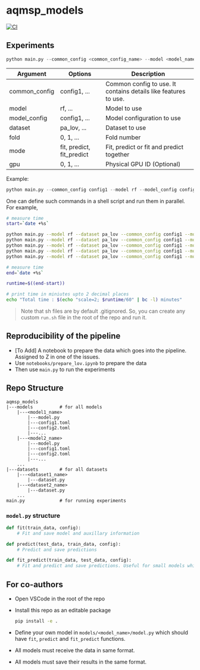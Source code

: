 # aqmsp_models

[![CI](https://github.com/patel-zeel/aqmsp_models/actions/workflows/CI.yml/badge.svg)](https://github.com/patel-zeel/aqmsp_models/actions/workflows/CI.yml)

## Experiments
 
```py
python main.py --common_config <common_config_name> --model <model_name> --model_config <config_name> --dataset <dataset_name> --fold <fold_number> --mode <mode> --gpu <physical_gpu_id>
```

| Argument | Options | Description |
| --- | --- | --- |
| common_config | config1, ... | Common config to use. It contains details like features to use.|
| model | rf, ... | Model to use |
| model_config | config1, ... | Model configuration to use |
| dataset | pa_lov, ... | Dataset to use |
| fold | 0, 1, ... | Fold number |
| mode | fit, predict, fit_predict | Fit, predict or fit and predict together |
| gpu | 0, 1, ... | Physical GPU ID (Optional)|


Example:

```py
python main.py --common_config config1 --model rf --model_config config1 --dataset pa_lov --fold 0 --mode fit_predict
```

One can define such commands in a shell script and run them in parallel. For example,

```sh
# measure time
start=`date +%s`

python main.py --model rf --dataset pa_lov --common_config config1 --model_config config2 --mode fit_predict --fold 0
python main.py --model rf --dataset pa_lov --common_config config1 --model_config config2 --mode fit_predict --fold 1
python main.py --model rf --dataset pa_lov --common_config config1 --model_config config2 --mode fit_predict --fold 2
python main.py --model rf --dataset pa_lov --common_config config1 --model_config config2 --mode fit_predict --fold 3
python main.py --model rf --dataset pa_lov --common_config config1 --model_config config2 --mode fit_predict --fold 4

# measure time
end=`date +%s`

runtime=$((end-start))

# print time in miniutes upto 2 decimal places
echo "Total time : $(echo "scale=2; $runtime/60" | bc -l) minutes"
```

> Note that sh files are by default .gitignored. So, you can create any custom `run.sh` file in the root of the repo and run it.

## Reproducibility of the pipeline

- [To Add] A notebook to prepare the data which goes into the pipeline. Assigned to Z in one of the issues.
- Use `notebooks/prepare_lov.ipynb` to prepare the data
- Then use `main.py` to run the experiments


## Repo Structure

```
aqmsp_models
|---models          # for all models
    |---<model1_name>
        |---model.py
        |---config1.toml
        |---config2.toml
        |---...
    |---<model2_name>
        |---model.py
        |---config1.toml
        |---config2.toml
        |---...
    ...
|---datasets        # for all datasets
    |---<dataset1_name>
        |---dataset.py
    |---<dataset2_name>
        |---dataset.py
    ...
main.py             # for running experiments
```

### `model.py` structure

```py
def fit(train_data, config):
    # Fit and save model and auxillary information

def predict(test_data, train_data, config):
    # Predict and save predictions

def fit_predict(train_data, test_data, config):
    # Fit and predict and save predictions. Useful for small models whis do not take much time to fit. For other models, one can use fit and predict separately.
```

## For co-authors

* Open VSCode in the root of the repo
* Install this repo as an editable package
    ```sh
    pip install -e .
    ```
* Define your own model in `models/<model_name>/model.py` which should have `fit`, `predict` and `fit_predict` functions.

* All models must receive the data in same format.
* All models must save their results in the same format.
